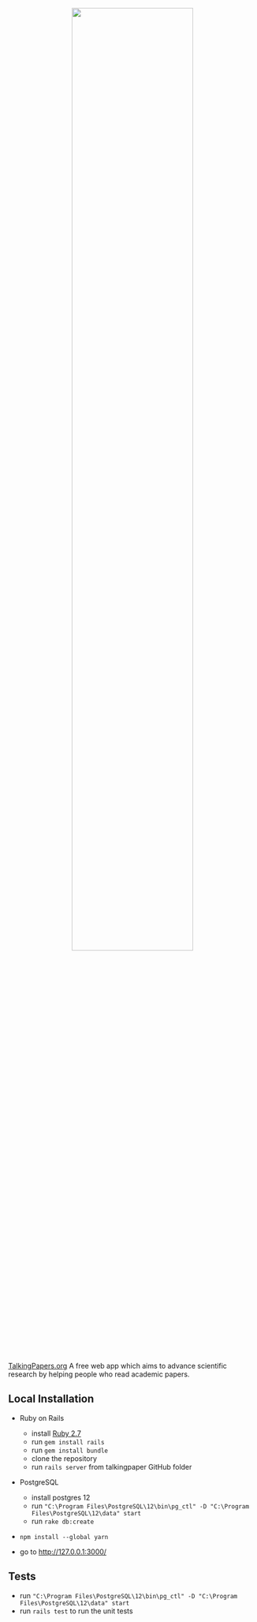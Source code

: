 <p align="center">
    <img src="https://github.com/MatthieuHernandez/TalkingPapers/blob/master/app/assets/images/talkingpapersv6.png" width="70%" style="text-align:center">
</p>

[TalkingPapers.org](https://www.talkingpapers.org) A free web app which aims to advance scientific research by helping people who read academic papers.

## Local Installation

- Ruby on Rails
  - install [Ruby 2.7](https://www.ruby-lang.org/)
  - run `gem install rails`
  - run `gem install bundle`
  - clone the repository
  - run `rails server` from talkingpaper GitHub folder
- PostgreSQL
  - install postgres 12
  - run `"C:\Program Files\PostgreSQL\12\bin\pg_ctl" -D "C:\Program Files\PostgreSQL\12\data" start`
  - run `rake db:create`
- `npm install --global yarn`

- go to http://127.0.0.1:3000/

## Tests
  - run `"C:\Program Files\PostgreSQL\12\bin\pg_ctl" -D "C:\Program Files\PostgreSQL\12\data" start`
  - run `rails test` to run the unit tests